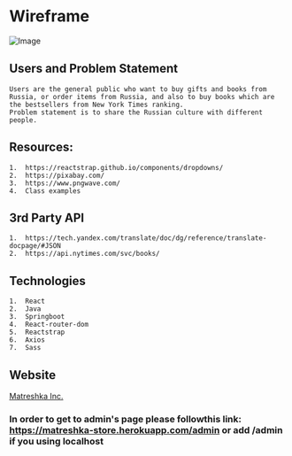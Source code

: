 # Wireframe
![Image](https://github.com/OlgaSannikov/Matreshka_Inc/blob/master/matreshka_store/src/assets/BookStoreWireframe.png)

## Users and Problem Statement

    Users are the general public who want to buy gifts and books from Russia, or order items from Russia, and also to buy books which are the bestsellers from New York Times ranking.
    Problem statement is to share the Russian culture with different people.

## Resources:

    1.  https://reactstrap.github.io/components/dropdowns/
    2.  https://pixabay.com/
    3.  https://www.pngwave.com/
    4.  Class examples

##  3rd Party API

    1.  https://tech.yandex.com/translate/doc/dg/reference/translate-docpage/#JSON
    2.  https://api.nytimes.com/svc/books/

## Technologies
    1.  React
    2.  Java
    3.  Springboot
    4.  React-router-dom
    5.  Reactstrap
    6.  Axios
    7.  Sass

## Website

[Matreshka Inc.](https://matreshka-store.herokuapp.com/)

### In order to get to admin's page please followthis link: https://matreshka-store.herokuapp.com/admin or add /admin if you using localhost